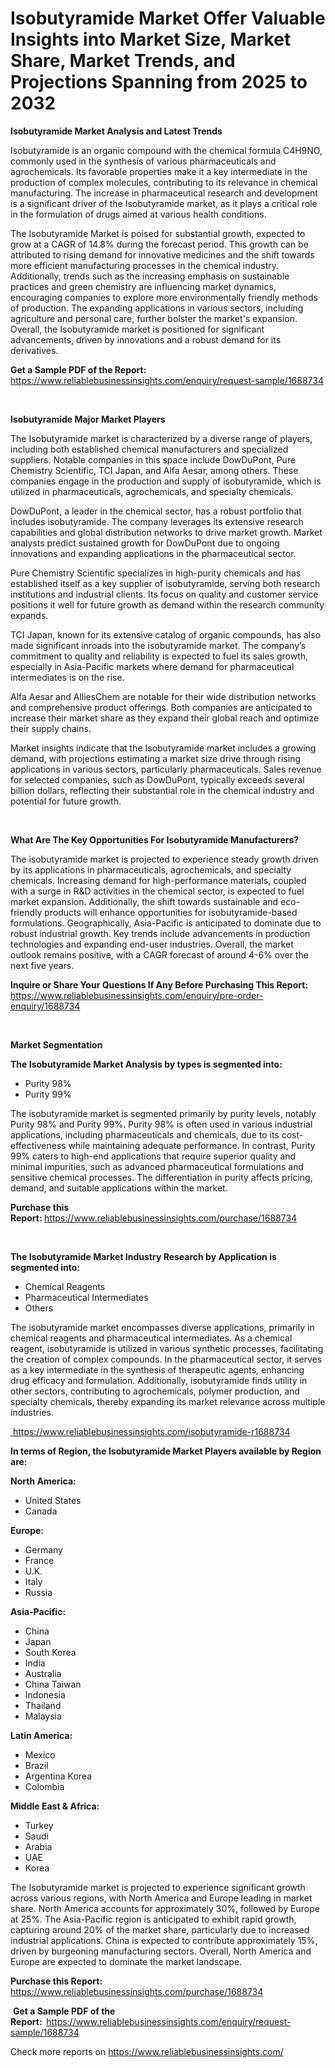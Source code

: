 <p><h1>Isobutyramide Market Offer Valuable Insights into Market Size, Market Share, Market Trends, and Projections Spanning from 2025 to 2032</h1></p><p><strong>Isobutyramide Market Analysis and Latest Trends</strong></p>
<p><p>Isobutyramide is an organic compound with the chemical formula C4H9NO, commonly used in the synthesis of various pharmaceuticals and agrochemicals. Its favorable properties make it a key intermediate in the production of complex molecules, contributing to its relevance in chemical manufacturing. The increase in pharmaceutical research and development is a significant driver of the Isobutyramide market, as it plays a critical role in the formulation of drugs aimed at various health conditions.</p><p>The Isobutyramide Market is poised for substantial growth, expected to grow at a CAGR of 14.8% during the forecast period. This growth can be attributed to rising demand for innovative medicines and the shift towards more efficient manufacturing processes in the chemical industry. Additionally, trends such as the increasing emphasis on sustainable practices and green chemistry are influencing market dynamics, encouraging companies to explore more environmentally friendly methods of production. The expanding applications in various sectors, including agriculture and personal care, further bolster the market's expansion. Overall, the Isobutyramide market is positioned for significant advancements, driven by innovations and a robust demand for its derivatives.</p></p>
<p><strong>Get a Sample PDF of the Report:&nbsp;</strong> <a href="https://www.reliablebusinessinsights.com/enquiry/request-sample/1688734?utm_campaign=3045&utm_medium=2&utm_source=Github&utm_content=ia&utm_term=02042025&utm_id=isobutyramide">https://www.reliablebusinessinsights.com/enquiry/request-sample/1688734</a></p>
<p>&nbsp;</p>
<p><strong>Isobutyramide Major Market Players</strong></p>
<p><p>The Isobutyramide market is characterized by a diverse range of players, including both established chemical manufacturers and specialized suppliers. Notable companies in this space include DowDuPont, Pure Chemistry Scientific, TCI Japan, and Alfa Aesar, among others. These companies engage in the production and supply of isobutyramide, which is utilized in pharmaceuticals, agrochemicals, and specialty chemicals.</p><p>DowDuPont, a leader in the chemical sector, has a robust portfolio that includes isobutyramide. The company leverages its extensive research capabilities and global distribution networks to drive market growth. Market analysts predict sustained growth for DowDuPont due to ongoing innovations and expanding applications in the pharmaceutical sector.</p><p>Pure Chemistry Scientific specializes in high-purity chemicals and has established itself as a key supplier of isobutyramide, serving both research institutions and industrial clients. Its focus on quality and customer service positions it well for future growth as demand within the research community expands.</p><p>TCI Japan, known for its extensive catalog of organic compounds, has also made significant inroads into the isobutyramide market. The company’s commitment to quality and reliability is expected to fuel its sales growth, especially in Asia-Pacific markets where demand for pharmaceutical intermediates is on the rise.</p><p>Alfa Aesar and AlliesChem are notable for their wide distribution networks and comprehensive product offerings. Both companies are anticipated to increase their market share as they expand their global reach and optimize their supply chains.</p><p>Market insights indicate that the Isobutyramide market includes a growing demand, with projections estimating a market size drive through rising applications in various sectors, particularly pharmaceuticals. Sales revenue for selected companies, such as DowDuPont, typically exceeds several billion dollars, reflecting their substantial role in the chemical industry and potential for future growth.</p></p>
<p>&nbsp;</p>
<p><strong>What Are The Key Opportunities For Isobutyramide Manufacturers?</strong></p>
<p><p>The isobutyramide market is projected to experience steady growth driven by its applications in pharmaceuticals, agrochemicals, and specialty chemicals. Increasing demand for high-performance materials, coupled with a surge in R&D activities in the chemical sector, is expected to fuel market expansion. Additionally, the shift towards sustainable and eco-friendly products will enhance opportunities for isobutyramide-based formulations. Geographically, Asia-Pacific is anticipated to dominate due to robust industrial growth. Key trends include advancements in production technologies and expanding end-user industries. Overall, the market outlook remains positive, with a CAGR forecast of around 4-6% over the next five years.</p></p>
<p><strong>Inquire or Share Your Questions If Any Before Purchasing This Report:</strong> <a href="https://www.reliablebusinessinsights.com/enquiry/pre-order-enquiry/1688734?utm_campaign=3045&utm_medium=2&utm_source=Github&utm_content=ia&utm_term=02042025&utm_id=isobutyramide">https://www.reliablebusinessinsights.com/enquiry/pre-order-enquiry/1688734</a></p>
<p>&nbsp;</p>
<p><strong>Market Segmentation</strong></p>
<p><strong>The Isobutyramide Market Analysis by types is segmented into:</strong></p>
<p><ul><li>Purity 98%</li><li>Purity 99%</li></ul></p>
<p><p>The isobutyramide market is segmented primarily by purity levels, notably Purity 98% and Purity 99%. Purity 98% is often used in various industrial applications, including pharmaceuticals and chemicals, due to its cost-effectiveness while maintaining adequate performance. In contrast, Purity 99% caters to high-end applications that require superior quality and minimal impurities, such as advanced pharmaceutical formulations and sensitive chemical processes. The differentiation in purity affects pricing, demand, and suitable applications within the market.</p></p>
<p><strong>Purchase this Report:&nbsp;</strong><a href="https://www.reliablebusinessinsights.com/purchase/1688734?utm_campaign=3045&utm_medium=2&utm_source=Github&utm_content=ia&utm_term=02042025&utm_id=isobutyramide">https://www.reliablebusinessinsights.com/purchase/1688734</a></p>
<p>&nbsp;</p>
<p><strong>The Isobutyramide Market Industry Research by Application is segmented into:</strong></p>
<p><ul><li>Chemical Reagents</li><li>Pharmaceutical Intermediates</li><li>Others</li></ul></p>
<p><p>The isobutyramide market encompasses diverse applications, primarily in chemical reagents and pharmaceutical intermediates. As a chemical reagent, isobutyramide is utilized in various synthetic processes, facilitating the creation of complex compounds. In the pharmaceutical sector, it serves as a key intermediate in the synthesis of therapeutic agents, enhancing drug efficacy and formulation. Additionally, isobutyramide finds utility in other sectors, contributing to agrochemicals, polymer production, and specialty chemicals, thereby expanding its market relevance across multiple industries.</p></p>
<p><a href="https://www.reliablebusinessinsights.com/isobutyramide-r1688734?utm_campaign=3045&utm_medium=2&utm_source=Github&utm_content=ia&utm_term=02042025&utm_id=isobutyramide">&nbsp;https://www.reliablebusinessinsights.com/isobutyramide-r1688734</a></p>
<p><strong>In terms of Region, the Isobutyramide Market Players available by Region are:</strong></p>
<p>
    <p> <strong> North America: </strong>
        <ul>
            <li>United States</li>
            <li>Canada</li>
        </ul>
        </p> 
    <p> <strong> Europe: </strong>
        <ul>
            <li>Germany</li>
            <li>France</li>
            <li>U.K.</li>
            <li>Italy</li>
            <li>Russia</li>
        </ul>
        </p> 
    <p> <strong> Asia-Pacific: </strong>
        <ul>
            <li>China</li>
            <li>Japan</li>
            <li>South Korea</li>
            <li>India</li>
            <li>Australia</li>
            <li>China Taiwan</li>
            <li>Indonesia</li>
            <li>Thailand</li>
            <li>Malaysia</li>
        </ul>
        </p> 
    <p> <strong> Latin America: </strong>
        <ul>
            <li>Mexico</li>
            <li>Brazil</li>
            <li>Argentina Korea</li>
            <li>Colombia</li>
        </ul>
        </p> 
    <p> <strong> Middle East & Africa: </strong>
        <ul>
            <li>Turkey</li>
            <li>Saudi</li>
            <li>Arabia</li>
            <li>UAE</li>
            <li>Korea</li>
        </ul>
    </p>
    </p>
<p><p>The Isobutyramide market is projected to experience significant growth across various regions, with North America and Europe leading in market share. North America accounts for approximately 30%, followed by Europe at 25%. The Asia-Pacific region is anticipated to exhibit rapid growth, capturing around 20% of the market share, particularly due to increased industrial applications. China is expected to contribute approximately 15%, driven by burgeoning manufacturing sectors. Overall, North America and Europe are expected to dominate the market landscape.</p></p>
<p><strong>Purchase this Report: </strong><a href="https://www.reliablebusinessinsights.com/purchase/1688734?utm_campaign=3045&utm_medium=2&utm_source=Github&utm_content=ia&utm_term=02042025&utm_id=isobutyramide">https://www.reliablebusinessinsights.com/purchase/1688734</a></p>
<p>&nbsp;<strong>Get a Sample PDF of the Report:&nbsp;&nbsp;</strong><a href="https://www.reliablebusinessinsights.com/enquiry/request-sample/1688734?utm_campaign=3045&utm_medium=2&utm_source=Github&utm_content=ia&utm_term=02042025&utm_id=isobutyramide">https://www.reliablebusinessinsights.com/enquiry/request-sample/1688734</a></p>
<p><strong></strong></p>
<p>Check more reports on <a href="https://www.reliablebusinessinsights.com/?utm_campaign=3045&utm_medium=2&utm_source=Github&utm_content=ia&utm_term=02042025&utm_id=isobutyramide">https://www.reliablebusinessinsights.com/</a></p>